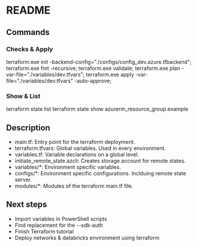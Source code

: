 # README

## Commands

### Checks & Apply

terraform.exe init -backend-config="./configs/config_dev.azure.tfbackend";
terraform.exe fmt -recursive;
terraform.exe validate;
terraform.exe plan -var-file="./variables/dev.tfvars";
terraform.exe apply -var-file="./variables/dev.tfvars" -auto-approve;

### Show & List

terraform state list
terraform state show azurerm_resource_group.example

## Description

- main.tf: Entry point for the terraform deployment.
- terraform.tfvars: Global variables. Used in every environment.
- variables.tf: Variable declarations on a global level.
- initiate_remote_state.azcli: Creates storage account for remote states.
- variables/*: Environment specific variables.
- configs/*: Environment specific configurations. Inclduing remote state server.
- modules/*: Modules of the terraform main.tf file.

## Next steps

- Import variables in PowerShell scripts
- Find replacement for the --sdk-auth
- Finish Terraform tutorial
- Deploy networks & databricks environment using terraform
